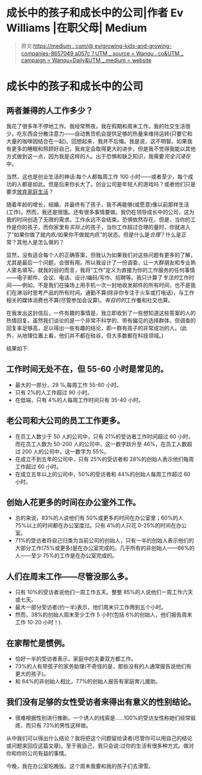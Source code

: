 # 成长中的孩子和成长中的公司|作者 Ev Williams |在职父母| Medium

> 原文:[https://medium . com/@ ev/growing-kids-and-growing-companies-8657049 a057c？UTM _ source = Wanqu . co&UTM _ campaign = Wanqu+Daily&UTM _ medium = website](https://medium.com/@ev/growing-kids-and-growing-companies-8657049a057c?utm_source=wanqu.co&utm_campaign=Wanqu+Daily&utm_medium=website)

# 成长中的孩子和成长中的公司

## 两者兼得的人工作多少？

我花了很多年不停地工作。我经常熬夜。我在假期和周末工作。我的社交生活很少。吃东西会分散注意力——自动售货机会提供足够的热量来维持运转(只要它和大量的咖啡因结合在一起)。回想起来，我并不后悔。我是说，这不明智。如果我有更多的睡眠和照顾好自己，我肯定会取得更大的进步。但是我不觉得我能以其他方式做到这一点，因为我是这样的人。出于恐惧和缺乏知识，我需要*完全沉浸在*中。

当然，这也是创业生活的神话:每个人都每周工作 100 小时——或者至少，每个成功的人都是如此。但是后来你长大了。创业公司是年轻人的游戏吗？或者他们只是要求[放弃家庭生活](/working-parents-in-america/success-at-work-failure-at-home-f1d6f5d8d92f#.wtj1hl35b)？

随着年龄的增长，结婚，并最终有了孩子，我不再能够(或愿意)像以前那样生活(工作)。然而，我还是很饿。还有很多事情要做。我仍在领导成长中的公司，这为我的时间创造了无限的需求。工作永远不会结束。恐惧依然存在。但是，当你的工作是你的孩子，而你家里有*实际上*的孩子，当你工作超过合理的量时，你就进入了“如果你做了就内疚/如果你不做就内疚”的状态。但是什么是*合理*？什么是正常？其他人是怎么做的？

显然，没有适合每个人的正确答案，但我认为如果我们对这些问题有更多的了解，尤其是最后一个问题，会很有用。所以我设计了一份调查，让一大群朋友和专业熟人匿名填写。就我的目的而言，我将“工作”定义为直接为你的工作服务的任何事情——电子邮件、会议、电话、设计/编码/写作、招聘等。我只计算了*专注的*工作时间——例如，不是我们在操场上用手机一次一封地收发邮件的所有时间，也不是我们在淋浴时思考产品的所有时间。通勤不算(除非你专注于火车或打电话)，与工作相关的媒体消费也不算(尽管参加会议算)。*有目的的*工作餐和社交也算。

在我发出这封信后，一件有趣的事情是，我立即收到了一些想知道这些答案的人的热情回复。虽然我们谈论的是一个非常不科学的、带有偏见的选择群体，但调查的回复率足够高，足以得出一些有趣的结论，即一群有孩子的非常成功的人。(此外，从地理位置上看，他们并不都在硅谷，但大多数都在科技领域。)

结果如下:

## 工作时间无处不在，但 55-60 小时是常见的。

*   最大的一部分，29 %,每周工作 55-60 小时。
*   只有 2%的人工作超过 90 小时。
*   在低端，只有 4%的人每周工作时间只有 35-40 小时。

## 老公司和大公司的员工工作更多。

*   在员工人数少于 50 人的公司中，只有 21%的受访者工作时间超过 60 小时，而在员工人数为 50-200 人的公司中，这一数字跃升至 46%，在员工人数超过 200 人的公司中，这一数字为 55%。
*   在成立不到五年的公司中，只有 25%的受访者和 28%的创始人表示他们每周工作超过 60 小时。
*   在成立五年以上的公司中，50%的受访者和 44%的创始人每周工作超过 60 小时。

## 创始人花更多的时间在办公室外工作。

*   总的来说，83%的人说他们有 50%或更多的时间在办公室里；60%的人 75%以上的时间都在办公室度过。只有 4%的人只花 0-25%的时间在办公室。
*   71%的受访者将自己归类为当前公司的创始人，只有一半的创始人表示他们的大部分工作(75%或更多)是在办公室完成的。几乎所有的非创始人——86%的人——至少 75%的工作是在办公室完成的。

## 人们在周末工作——尽管没那么多。

*   只有 10%的受访者说他们一周工作五天。整整 85%的人说他们一周工作六天或七天。
*   最大一部分受访者(约一半)表示，他们周末只工作两到五个小时。
*   然而，38%的创始人周末至少工作 5 小时(包括 6%的创始人，他们报告周末工作 10-20 小时！).

## 在家帮忙是惯例。

*   恰好一半的受访者表示，家庭中的夫妻双方都工作。
*   73%的人有带孩子的家务助理(不奇怪的是，那些没有的人通常报告说他们有更大的孩子)。
*   和 64%的非创始人相比，77%的创始人报告有家庭育儿援助。

## 我们没有足够的女性受访者来得出有意义的性别结论。

*   很难根据性别进行推断。一个诱人的线索是……100%的受访女性称她们经常锻炼，而只有 73%的男性这样做。

从中我们可以得出什么结论？我将把这个问题留给读者(尽管你可以用自己的结论或问题来回应这篇文章)。至于我自己，我只会说:过你的生活有很多种方式。做对你和你的公司有益的事情。

今晚，我在办公室吃晚饭。这个周末我要和我的孩子们去滑雪。